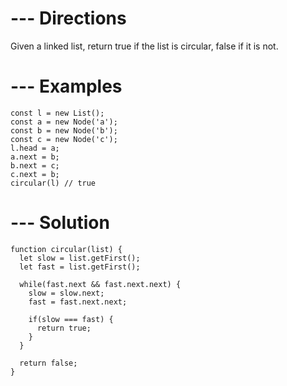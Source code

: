 # --- Directions
Given a linked list, return true if the list
is circular, false if it is not.

# --- Examples
  
    const l = new List();
    const a = new Node('a');
    const b = new Node('b');
    const c = new Node('c');
    l.head = a;
    a.next = b;
    b.next = c;
    c.next = b;
    circular(l) // true

# --- Solution

    function circular(list) {
      let slow = list.getFirst();
      let fast = list.getFirst();

      while(fast.next && fast.next.next) {
        slow = slow.next;
        fast = fast.next.next;

        if(slow === fast) {
          return true;
        }
      }

      return false;
    }